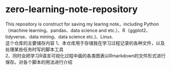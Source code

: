 # zero-learning-note-repository
This repository is construct for saving my learing note，including Python（machine learning、pandas、data science and etc.）、R（ggplot2、tidyverse、data mining、data science etc.)、Linux.   
这个仓库的主要储存内容
1、本仓库用于存储我在学习过程记录的各种文件，以及处理某些任务时写的脚本工具   
2、同时会把学习R语言可视化过程中画的各类图表以Rmarkdown的文件形式进行保存。对各个脚本的用法进行介绍

